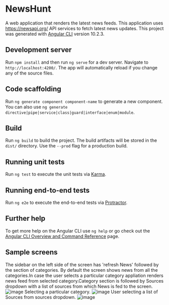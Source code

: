 # NewsHunt

A web application that renders the latest news feeds. This application uses https://newsapi.org/ API services to fetch latest news updates.
This project was generated with [Angular CLI](https://github.com/angular/angular-cli) version 10.2.3.

## Development server

Run `npm install` and then run `ng serve` for a dev server. Navigate to `http://localhost:4200/`. The app will automatically reload if you change any of the source files.

## Code scaffolding

Run `ng generate component component-name` to generate a new component. You can also use `ng generate directive|pipe|service|class|guard|interface|enum|module`.

## Build

Run `ng build` to build the project. The build artifacts will be stored in the `dist/` directory. Use the `--prod` flag for a production build.

## Running unit tests

Run `ng test` to execute the unit tests via [Karma](https://karma-runner.github.io).

## Running end-to-end tests

Run `ng e2e` to execute the end-to-end tests via [Protractor](http://www.protractortest.org/).

## Further help

To get more help on the Angular CLI use `ng help` or go check out the [Angular CLI Overview and Command Reference](https://angular.io/cli) page.

## Sample screens

The sidebar on the left side of the screen has 'refresh News' followed by the section of categories. By default the screen shows news from all the categories.In case the user selects a particular category appliation renders news feed from selected category.Category section is followed by Sources dropdown with a list of sources from which News is fed to the screen.
![image](https://user-images.githubusercontent.com/90762384/133429386-c23f7b71-5fcc-46af-868b-f71893c7e917.png)
Selecting a particular category.
![image](https://user-images.githubusercontent.com/90762384/133428808-098bef97-b279-416f-b47d-887f5cd2851f.png)
User selecting a list of Sources from sources dropdown.
![image](https://user-images.githubusercontent.com/90762384/133430555-99ed7844-498f-48d1-b0df-35887fb69455.png)


